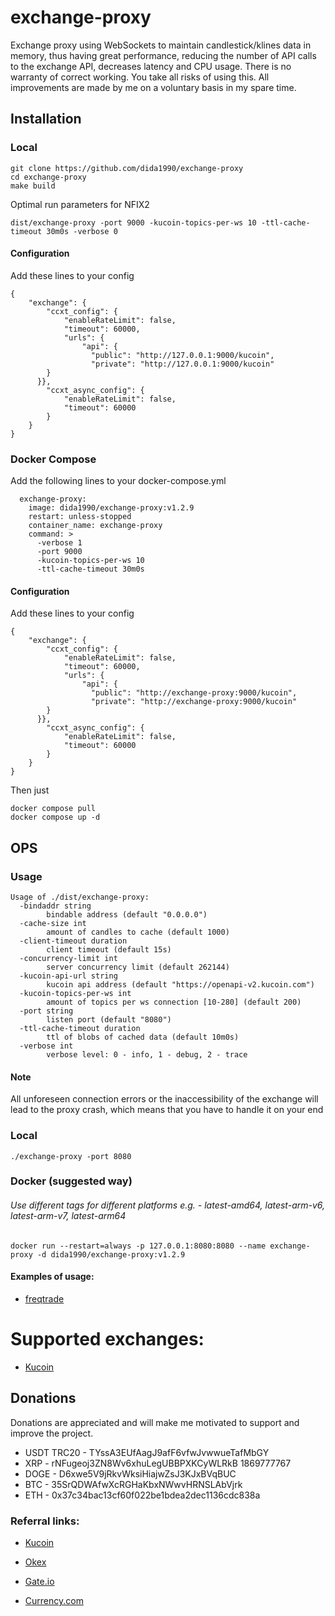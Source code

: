 # exchange-proxy

Exchange proxy using WebSockets to maintain candlestick/klines data in memory, thus having great performance, reducing the number of API calls to the exchange API, decreases latency and CPU usage.
There is no warranty of correct working. You take all risks of using this.
All improvements are made by me on a voluntary basis in my spare time.

## Installation
### Local
```shell
git clone https://github.com/dida1990/exchange-proxy
cd exchange-proxy
make build
```

Optimal run parameters for NFIX2
```shell
dist/exchange-proxy -port 9000 -kucoin-topics-per-ws 10 -ttl-cache-timeout 30m0s -verbose 0
```
#### Configuration
Add these lines to your config
```shell
{
    "exchange": {
        "ccxt_config": {
            "enableRateLimit": false,
            "timeout": 60000,
            "urls": {
                "api": {
                  "public": "http://127.0.0.1:9000/kucoin",
                  "private": "http://127.0.0.1:9000/kucoin"
        }
      }},
        "ccxt_async_config": {
            "enableRateLimit": false,
            "timeout": 60000
        }
    }
}
```
### Docker Compose
Add the following lines to your docker-compose.yml
```shell
  exchange-proxy:
    image: dida1990/exchange-proxy:v1.2.9
    restart: unless-stopped
    container_name: exchange-proxy
    command: >
      -verbose 1
      -port 9000
      -kucoin-topics-per-ws 10
      -ttl-cache-timeout 30m0s
```
#### Configuration
Add these lines to your config
```shell
{
    "exchange": {
        "ccxt_config": {
            "enableRateLimit": false,
            "timeout": 60000,
            "urls": {
                "api": {
                  "public": "http://exchange-proxy:9000/kucoin",
                  "private": "http://exchange-proxy:9000/kucoin"
        }
      }},
        "ccxt_async_config": {
            "enableRateLimit": false,
            "timeout": 60000
        }
    }
}
```
Then just
```shell
docker compose pull
docker compose up -d
```


## OPS

### Usage
```shell
Usage of ./dist/exchange-proxy:
  -bindaddr string
        bindable address (default "0.0.0.0")
  -cache-size int
        amount of candles to cache (default 1000)
  -client-timeout duration
        client timeout (default 15s)
  -concurrency-limit int
        server concurrency limit (default 262144)
  -kucoin-api-url string
        kucoin api address (default "https://openapi-v2.kucoin.com")
  -kucoin-topics-per-ws int
        amount of topics per ws connection [10-280] (default 200)
  -port string
        listen port (default "8080")
  -ttl-cache-timeout duration
        ttl of blobs of cached data (default 10m0s)
  -verbose int
        verbose level: 0 - info, 1 - debug, 2 - trace
```

#### Note
All unforeseen connection errors or the inaccessibility of the exchange will lead to the proxy crash, which means that you have to handle it on your end 

### Local
```shell
./exchange-proxy -port 8080
```

### Docker (suggested way)

###### Use different tags for different platforms e.g. - latest-amd64, latest-arm-v6, latest-arm-v7, latest-arm64

```shell
docker run --restart=always -p 127.0.0.1:8080:8080 --name exchange-proxy -d dida1990/exchange-proxy:v1.2.9
```

#### Examples of usage:
- [freqtrade](./docs/ops/freqtrade.md)

# Supported exchanges:
- [Kucoin](./docs/exchanges/kucoin.md)

## Donations

Donations are appreciated and will make me motivated to support and improve the project.

- USDT TRC20 - TYssA3EUfAagJ9afF6vfwJvwwueTafMbGY
- XRP - rNFugeoj3ZN8Wv6xhuLegUBBPXKCyWLRkB 1869777767
- DOGE - D6xwe5V9jRkvWksiHiajwZsJ3KJxBVqBUC
- BTC - 35SrQDWAfwXcRGHaKbxNWwvHRNSLAbVjrk
- ETH - 0x37c34bac13cf60f022be1bdea2dec1136cdc838a


### Referral links:
- [Kucoin](https://www.kucoin.com/ucenter/signup?rcode=rJ327D3)

- [Okex](https://www.okex.com/join/3941527)

- [Gate.io](https://www.gate.io/signup/3325373)

- [Currency.com](https://currency.com/trading/signup?c=ciqjuj5y&pid=referral)
